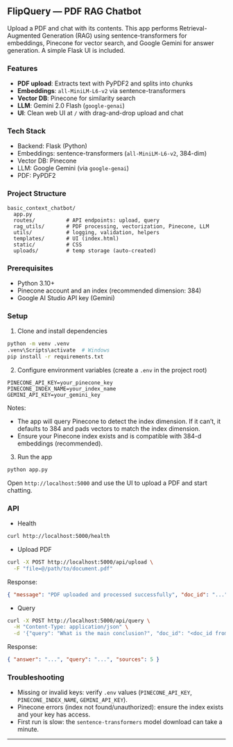 ## FlipQuery — PDF RAG Chatbot

Upload a PDF and chat with its contents. This app performs Retrieval-Augmented Generation (RAG) using sentence-transformers for embeddings, Pinecone for vector search, and Google Gemini for answer generation. A simple Flask UI is included.

### Features
- **PDF upload**: Extracts text with PyPDF2 and splits into chunks
- **Embeddings**: `all-MiniLM-L6-v2` via sentence-transformers
- **Vector DB**: Pinecone for similarity search
- **LLM**: Gemini 2.0 Flash (`google-genai`)
- **UI**: Clean web UI at `/` with drag-and-drop upload and chat

### Tech Stack
- Backend: Flask (Python)
- Embeddings: sentence-transformers (`all-MiniLM-L6-v2`, 384-dim)
- Vector DB: Pinecone
- LLM: Google Gemini (via `google-genai`)
- PDF: PyPDF2

### Project Structure
```
basic_context_chatbot/
  app.py
  routes/          # API endpoints: upload, query
  rag_utils/       # PDF processing, vectorization, Pinecone, LLM
  utils/           # logging, validation, helpers
  templates/       # UI (index.html)
  static/          # CSS
  uploads/         # temp storage (auto-created)
```

### Prerequisites
- Python 3.10+
- Pinecone account and an index (recommended dimension: 384)
- Google AI Studio API key (Gemini)

### Setup
1) Clone and install dependencies
```bash
python -m venv .venv
.venv\Scripts\activate  # Windows
pip install -r requirements.txt
```

2) Configure environment variables (create a `.env` in the project root)
```env
PINECONE_API_KEY=your_pinecone_key
PINECONE_INDEX_NAME=your_index_name
GEMINI_API_KEY=your_gemini_key
```

Notes:
- The app will query Pinecone to detect the index dimension. If it can’t, it defaults to 384 and pads vectors to match the index dimension.
- Ensure your Pinecone index exists and is compatible with 384-d embeddings (recommended).

3) Run the app
```bash
python app.py
```
Open `http://localhost:5000` and use the UI to upload a PDF and start chatting.

### API
- Health
```bash
curl http://localhost:5000/health
```

- Upload PDF
```bash
curl -X POST http://localhost:5000/api/upload \
  -F "file=@/path/to/document.pdf"
```
Response:
```json
{ "message": "PDF uploaded and processed successfully", "doc_id": "...", "filename": "...", "chunks_created": 12 }
```

- Query
```bash
curl -X POST http://localhost:5000/api/query \
  -H "Content-Type: application/json" \
  -d '{"query": "What is the main conclusion?", "doc_id": "<doc_id from upload>"}'
```
Response:
```json
{ "answer": "...", "query": "...", "sources": 5 }
```

### Troubleshooting
- Missing or invalid keys: verify `.env` values (`PINECONE_API_KEY`, `PINECONE_INDEX_NAME`, `GEMINI_API_KEY`).
- Pinecone errors (index not found/unauthorized): ensure the index exists and your key has access.
- First run is slow: the `sentence-transformers` model download can take a minute.

---


